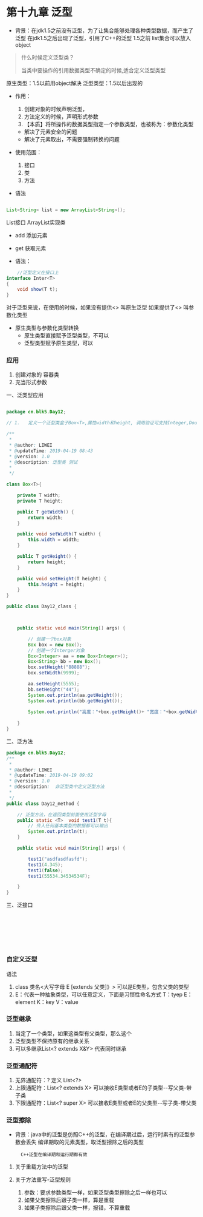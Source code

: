 # 第十九章 泛型

* 背景：在jdk1.5之前没有泛型，为了让集合能够处理各种类型数据，而产生了泛型
    在jdk1.5之后出现了泛型，引用了C++的泛型
    1.5之前 list集合可以放入object

> 什么时候定义泛型类？
> 
> 当类中要操作的引用数据类型不确定的时候,适合定义泛型类型


原生类型：1.5以前用object解决
泛型类型：1.5以后出现的    
    
    
* 作用：
    1. 创建对象的时候声明泛型，    
    2. 方法定义的时候，声明形式参数
    3. 【本质】将所操作的数据类型指定一个参数类型，也被称为：参数化类型
    * 解决了元素安全的问题
    * 解决了元素取出，不需要强制转换的问题
    
* 使用范围：
    1. 接口
    2. 类
    3. 方法

    
* 语法
```java

List<String> list = new ArrayList<String>();

```      
    
  
List接口
ArrayList实现类

* add 添加元素
* get 获取元素    




* 语法：
```java
    //泛型定义在接口上   
interface Inter<T>
{
    void show(T t);
}
```    

对于泛型来说，在使用的时候，如果没有提供<> 叫原生泛型
如果提供了<> 叫参数化类型

* 原生类型与参数化类型转换
    * 原生类型直接赋予泛型类型，不可以
    * 泛型类型赋予原生类型，可以
    
### 应用
1. 创建对象的 容器类
2. 充当形式参数

一、泛类型应用

```java

package cn.blk5.Day12;

// 1.	定义一个泛型类盒子Box<T>,属性width和height, 调用验证可支持Integer,Double,String等等类型。（也就是能够放入到box中的内容都必须是指定的类型）

/**
 *
 * @author: LIWEI
 * @updateTime: 2019-04-19 08:43
 * @version: 1.0
 * @description: 泛型类 测试
 *
 */

class Box<T>{

    private T width;
    private T height;

    public T getWidth() {
        return width;
    }

    public void setWidth(T width) {
        this.width = width;
    }

    public T getHeight() {
        return height;
    }

    public void setHeight(T height) {
        this.height = height;
    }
}

public class Day12_class {



    public static void main(String[] args) {

        // 创建一个box对象
        Box box = new Box();
        // 创建一个Interger对象
        Box<Integer> aa = new Box<Integer>();
        Box<String> bb = new Box();
        box.setHeight("88888");
        box.setWidth(9999);

        aa.setHeight(5555);
        bb.setHeight("44");
        System.out.println(aa.getHeight());
        System.out.println(bb.getHeight());
        
        System.out.println("高度："+box.getHeight()+ "宽度："+box.getWidth());
        
    }
}

```

二、泛方法
```java
package cn.blk5.Day12;
/**
 *
 * @author: LIWEI
 * @updateTime: 2019-04-19 09:02
 * @version: 1.0
 * @description:  非泛型类中定义泛型方法
 *
 */
public class Day12_method {

    // 泛型方法，在返回类型前面使用泛型字母
    public static <T>  void test1(T t){
        // 传入任何基本类型的数据都可以输出
        System.out.println(t);
    }

    public static void main(String[] args) {

        test1("asdfasdfasfd");
        test1(4.345);
        test1(false);
        test1(55534.34534534F);

    }
}
```

三、泛接口
```java








```











    
### 自定义泛型

语法
1. class 类名<大写字母 E [extends 父类]》>
    可以是E类型，包含父类的类型
2. E：代表一种抽象类型，可以任意定义，下面是习惯性命名方式
T：tyep
E：element
K：key
V：value    



### 泛型继承

1. 当定了一个类型，如果这类型有父类型，那么这个
2. 泛型类型不保持原有的继承关系
3. 可以多继承List<? extends X&Y> 代表同时继承



### 泛型通配符

1. 无界通配符：?  定义 List<?>
2. 上限通配符：List<? extends X>  可以接收E类型或者E的子类型--写父类-带子类
3. 下限通配符：List<? super X>    可以接收E类型或者E的父类型--写子类-带父类

   

### 泛型擦除

* 背景：java中的泛型是仿照C++的泛型，在编译期过后，运行时素有的泛型参数会丢失
    编译期取的元素类型，取泛型擦除之后的类型
   
        C++泛型在编译期和运行期都有效



1. 关于重载方法中的泛型




2. 关于方法重写-泛型规则
    1. 参数：要求参数类型一样，如果泛型类型擦除之后一样也可以
    2. 如果父类擦除后跟子类一样，算是重载
    3. 如果子类擦除后跟父类一样，报错，不算重载


    
    
    

